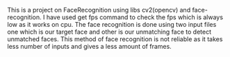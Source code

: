 This is a project on FaceRecognition using libs cv2(opencv) and face-recognition.
I have used get fps command to check the fps which is always low as it works on cpu.
The face recognition is done using two input files one which is our target face and other
is our unmatching face to detect unmatched faces.
This method of face recognition is not reliable as it takes less number of inputs and gives 
a less amount of frames.
